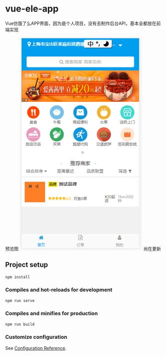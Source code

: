# vue-ele-app
   Vue仿饿了么APP界面，因为是个人项目，没有去制作后台API，基本全都放在前端实现
   
   预览图
    ![image](https://raw.githubusercontent.com/tywhisky/vue_ele_app/master/%E9%A2%84%E8%A7%88/%E9%A2%84%E8%A7%88.png)
    尚在更新

## Project setup
```
npm install
```

### Compiles and hot-reloads for development
```
npm run serve
```

### Compiles and minifies for production
```
npm run build
```

### Customize configuration
See [Configuration Reference](https://cli.vuejs.org/config/).
